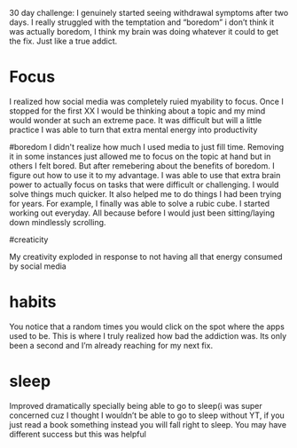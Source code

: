 30 day challenge:
I genuinely started seeing withdrawal symptoms after two days. I really struggled with the temptation and “boredom” i don’t think it was actually boredom, I think my brain was doing whatever it could to get the fix. Just like a true addict.


# Focus
I realized how social media was completely ruied myability to focus. Once I stopped for the first XX I would be thinking about a topic and my mind would wonder at such an extreme pace. It was difficult but will a little practice I was able to turn that extra mental energy into productivity 

#boredom
I didn't realize how much I used media to just fill time. Removing it in some instances just allowed me to focus on the topic at hand but in others I felt bored. But after remebering about the benefits of boredom. I figure out how to use it to my advantage. I was able to use that extra brain power to actually focus on tasks that were difficult or challenging. I would solve things much quicker. It also helped me to do things I had been trying for years. For example, I finally was able to solve a rubic cube. I started working out everyday. All because before I would just been sitting/laying down mindlessly scrolling. 

#creaticity

My creativity exploded  in response to not having all that energy consumed by social media

# habits
You notice that a random times you would click on the spot where the apps used to be. This is where I truly realized how bad the addiction was. Its only been a second and I’m already reaching for my next fix. 

# sleep

Improved dramatically  specially being able to go to sleep(i was super concerned cuz I thought I wouldn’t be able to go to sleep without YT, if you just read a book something instead you will fall right to sleep. You may have different success but this was helpful
